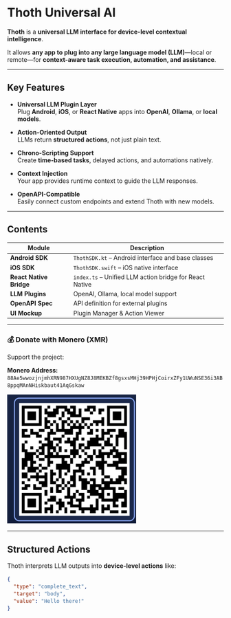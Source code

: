 # Thoth Universal AI

**Thoth** is a **universal LLM interface for device-level contextual intelligence**.

It allows **any app to plug into any large language model (LLM)**—local or remote—for **context-aware task execution, automation, and assistance**.

---

## Key Features

- **Universal LLM Plugin Layer**  
  Plug **Android**, **iOS**, or **React Native** apps into **OpenAI**, **Ollama**, or **local models**.

- **Action-Oriented Output**  
  LLMs return **structured actions**, not just plain text.

- **Chrono-Scripting Support**  
  Create **time-based tasks**, delayed actions, and automations natively.

- **Context Injection**  
  Your app provides runtime context to guide the LLM responses.

- **OpenAPI-Compatible**  
  Easily connect custom endpoints and extend Thoth with new models.

---

## Contents

| Module | Description |
|---|---|
| **Android SDK** | `ThothSDK.kt` – Android interface and base classes |
| **iOS SDK** | `ThothSDK.swift` – iOS native interface |
| **React Native Bridge** | `index.ts` – Unified LLM action bridge for React Native |
| **LLM Plugins** | OpenAI, Ollama, local model support |
| **OpenAPI Spec** | API definition for external plugins |
| **UI Mockup** | Plugin Manager & Action Viewer |

---

### 💰 Donate with Monero (XMR)
Support the project:

**Monero Address:**  
`88Ae5wwozjnjmhXRN987HXUgNZ8J8MEKBZf8gsxsMHj39HPHjCoirxZFy1UWuNSE36i3AB8ppqMAnNHiskbaut41AqGskaw`

<img src="https://github.com/niyid/niyid/blob/main/monero_wallet.png" alt="Monero Wallet" width="300" height="300">

---

## Structured Actions

Thoth interprets LLM outputs into **device-level actions** like:

```json
{
  "type": "complete_text",
  "target": "body",
  "value": "Hello there!"
}

